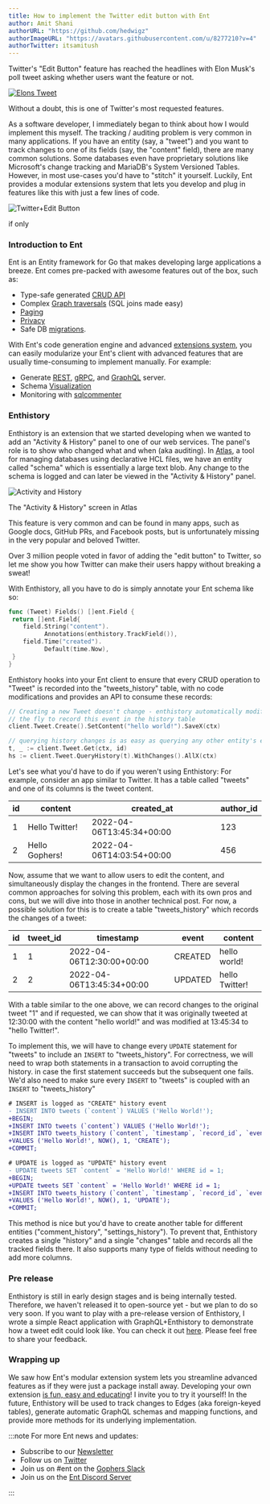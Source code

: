 ```yaml
---
title: How to implement the Twitter edit button with Ent
author: Amit Shani
authorURL: "https://github.com/hedwigz"
authorImageURL: "https://avatars.githubusercontent.com/u/8277210?v=4"
authorTwitter: itsamitush
---
```


Twitter's "Edit Button" feature has reached the headlines with Elon Musk's poll tweet asking whether users want the feature or not.

[![Elons Tweet](https://entgo.io/images/assets/enthistory/enthistory2.webp)](https://twitter.com/elonmusk/status/1511143607385874434)

Without a doubt, this is one of Twitter's most requested features.

As a software developer, I immediately began to think about how I would implement this myself. The tracking / auditing problem is very common in many applications. If you have an entity (say, a "tweet") and you want to track changes to one of its fields (say, the "content" field), there are many common solutions. Some databases even have proprietary solutions like Microsoft's change tracking and MariaDB's System Versioned Tables. However, in most use-cases you'd have to "stitch" it yourself. Luckily, Ent provides a modular extensions system that lets you develop and plug in features like this with just a few lines of code.

![Twitter+Edit Button](https://entgo.io/images/assets/enthistory/enthistory3.gif)

<div style={{textAlign: 'center'}}>
  <p style={{fontSize: 12}}>if only</p>
</div>

### Introduction to Ent
Ent is an Entity framework for Go that makes developing large applications a breeze. Ent comes pre-packed with awesome features out of the box, such as:
* Type-safe generated [CRUD API](https://entgo.io/docs/crud)
* Complex [Graph traversals](https://entgo.io/docs/traversals) (SQL joins made easy)
* [Paging](https://entgo.io/docs/paging)
* [Privacy](https://entgo.io/docs/privacy)
* Safe DB [migrations](https://entgo.io/blog/2022/03/14/announcing-versioned-migrations).
  
With Ent's code generation engine and advanced [extensions system](https://entgo.io/blog/2021/09/02/ent-extension-api/), you can easily modularize your Ent's client with advanced features that are usually time-consuming to implement manually. For example:
* Generate [REST](https://entgo.io/blog/2022/02/15/generate-rest-crud-with-ent-and-ogen), [gRPC](https://entgo.io/docs/grpc-intro), and [GraphQL](https://entgo.io/docs/graphql) server.
* Schema [Visualization](https://github.com/hedwigz/entviz)
* Monitoring with [sqlcommenter](https://entgo.io/blog/2021/10/19/sqlcomment-support-for-ent)

### Enthistory
Enthistory is an extension that we started developing when we wanted to add an "Activity & History" panel to one of our web services. The panel's role is to show who changed what and when (aka auditing). In [Atlas](https://atlasgo.io/), a tool for managing databases using declarative HCL files, we have an entity called "schema" which is essentially a large text blob. Any change to the schema is logged and can later be viewed in the "Activity & History" panel.

![Activity and History](https://entgo.io/images/assets/enthistory/enthistory1.gif)

<div style={{textAlign: 'center'}}>
  <p style={{fontSize: 12}}>The "Activity & History" screen in Atlas</p>
</div>

This feature is very common and can be found in many apps, such as Google docs, GitHub PRs, and Facebook posts, but is unfortunately missing in the very popular and beloved Twitter.

Over 3 million people voted in favor of adding the "edit button" to Twitter, so let me show you how Twitter can make their users happy without breaking a sweat!

With Enthistory, all you have to do is simply annotate your Ent schema like so:

```go
func (Tweet) Fields() []ent.Field {
 return []ent.Field{
    field.String("content").
		  Annotations(enthistory.TrackField()),
    field.Time("created").
		  Default(time.Now),
 }
}
```

Enthistory hooks into your Ent client to ensure that every CRUD operation to "Tweet" is recorded into the "tweets_history" table, with no code modifications and provides an API to consume these records:

```go
// Creating a new Tweet doesn't change - enthistory automatically modifies your transaction on
// the fly to record this event in the history table
client.Tweet.Create().SetContent("hello world!").SaveX(ctx)

// querying history changes is as easy as querying any other entity's edge
t, _ := client.Tweet.Get(ctx, id)
hs := client.Tweet.QueryHistory(t).WithChanges().AllX(ctx)
```

Let's see what you'd have to do if you weren't using Enthistory: For example, consider an app similar to Twitter. It has a table called "tweets" and one of its columns is the tweet content.

| id      | content | created_at | author_id |
| ----------- | ----------- | ----------- | ----------- |
| 1      | Hello Twitter!       | 2022-04-06T13:45:34+00:00       | 123       |
| 2      | Hello Gophers!       | 2022-04-06T14:03:54+00:00       | 456       |

Now, assume that we want to allow users to edit the content, and simultaneously display the changes in the frontend. There are several common approaches for solving this problem, each with its own pros and cons, but we will dive into those in another technical post. For now, a possible solution for this is to create a table "tweets_history" which records the changes of a tweet:

| id      | tweet_id | timestamp | event | content |
| ----------- | ----------- | ----------- | ----------- | ----------- |
| 1      | 1       | 2022-04-06T12:30:00+00:00       | CREATED       | hello world!       |
| 2      | 2       | 2022-04-06T13:45:34+00:00       | UPDATED       | hello Twitter!       |

With a table similar to the one above, we can record changes to the original tweet "1" and if requested, we can show that it was originally tweeted at 12:30:00 with the content "hello world!" and was modified at 13:45:34 to "hello Twitter!".  

To implement this, we will have to change every `UPDATE` statement for "tweets" to include an `INSERT` to "tweets_history". For correctness, we will need to wrap both statements in a transaction to avoid corrupting the history. in case the first statement succeeds but the subsequent one fails. We'd also need to make sure every `INSERT` to "tweets" is coupled with an `INSERT` to "tweets_history"

```diff
# INSERT is logged as "CREATE" history event
- INSERT INTO tweets (`content`) VALUES ('Hello World!');
+BEGIN;
+INSERT INTO tweets (`content`) VALUES ('Hello World!');
+INSERT INTO tweets_history (`content`, `timestamp`, `record_id`, `event`)
+VALUES ('Hello World!', NOW(), 1, 'CREATE');
+COMMIT;

# UPDATE is logged as "UPDATE" history event
- UPDATE tweets SET `content` = 'Hello World!' WHERE id = 1;
+BEGIN;
+UPDATE tweets SET `content` = 'Hello World!' WHERE id = 1;
+INSERT INTO tweets_history (`content`, `timestamp`, `record_id`, `event`)
+VALUES ('Hello World!', NOW(), 1, 'UPDATE');
+COMMIT;
```

This method is nice but you'd have to create another table for different entities ("comment_history", "settings_history"). To prevent that, Enthistory creates a single "history" and a single "changes" table and records all the tracked fields there. It also supports many type of fields without needing to add more columns.

### Pre release
Enthistory is still in early design stages and is being internally tested. Therefore, we haven't released it to open-source yet - but we plan to do so very soon.
If you want to play with a pre-release version of Enthistory, I wrote a simple React application with GraphQL+Enthistory to demonstrate how a tweet edit could look like. You can check it out [here](https://github.com/hedwigz/edit-twitter-example-app). Please feel free to share your feedback.

### Wrapping up
We saw how Ent's modular extension system lets you streamline advanced features as if they were just a package install away. Developing your own extension [is fun, easy and educating](https://entgo.io/blog/2021/12/09/contributing-my-first-feature-to-ent-grpc-plugin)! I invite you to try it yourself!
In the future, Enthistory will be used to track changes to Edges (aka foreign-keyed tables), generate automatic GraphQL schemas and mapping functions, and provide more methods for its underlying implementation.

:::note For more Ent news and updates:

- Subscribe to our [Newsletter](https://www.getrevue.co/profile/ent)
- Follow us on [Twitter](https://twitter.com/entgo_io)
- Join us on #ent on the [Gophers Slack](https://entgo.io/docs/slack)
- Join us on the [Ent Discord Server](https://discord.gg/qZmPgTE6RX)

:::
